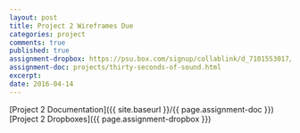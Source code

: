 ```yaml
---
layout: post
title: Project 2 Wireframes Due
categories: project
comments: true
published: true
assignment-dropbox: https://psu.box.com/signup/collablink/d_7101553017/386ea38d09c2b
assignment-doc: projects/thirty-seconds-of-sound.html
excerpt: 
date: 2016-04-14
---
```


[Project 2 Documentation]({{ site.baseurl }}/{{ page.assignment-doc }})  
[Project 2 Dropboxes]({{ page.assignment-dropbox }})